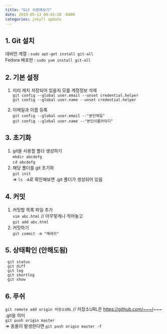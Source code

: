 ```yaml
---
title: "Git 사용해보기"
date: 2019-05-13 00:43:28 -0400
categories: jekyll update
---
```

## 1. Git 설치
 데비안 계열 : `sudo apt-get install git-all`  
 Fedora 배포판 : `sudo yum install git-all`  

## 2. 기본 설정
 1) 미리 캐치 저장되어 있을지 모를 계정정보 삭제  
 `git config --global user.email --unset credential.helper`  
 `git config --global user.name --unset credential.helper`  

 2) 이메일과 이름 등록  
 `git config --global user.email --"본인메일"`  
 `git config --global user.name --"본인이름아이디"`  

## 3. 초기화
 1) git을 사용할 폴더 생성하기  
   `mkdir abcdefg`  
   `cd abcdefg`  
 2) 해당 폴더를 git 초기화  
   `git init`  
   => `ls -A`로 확인해보면 .git 폴더가 생성되어 있음
   
## 4. 커밋
 1) 커밋할 목록 파일 추가  
   `vim abc.html`  // 아무렇게나 적어놓고  
   `git add abc.html`  
 2) 커밋하기  
  `git commit -m "메세지"`  
  
## 5. 상태확인  (안해도됨)
```
 git status  
 git diff  
 git log  
 git shortlog  
 git show  
```
 
## 6. 푸쉬
 `git remote add origin 저장소URL`  // 저장소URL은 https://github.com/~~~/~~~ .git을 의미  
 `git push origin master`  
 => 충돌이 발생한다면  `git push origin master -f`  
